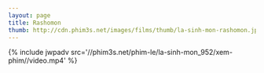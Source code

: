 ```yaml
---
layout: page
title: Rashomon
thumb: http://cdn.phim3s.net/images/films/thumb/la-sinh-mon-rashomon.jpg
---
```

{% include jwpadv src='//phim3s.net/phim-le/la-sinh-mon_952/xem-phim//video.mp4' %}